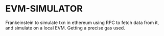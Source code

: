 # EVM-SIMULATOR

Frankeinstein to simulate txn in ethereum using RPC to fetch data from it, and simulate on a local EVM. Getting a precise gas used.
